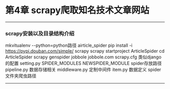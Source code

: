 # 第4章 scrapy爬取知名技术文章网站
***
### scrapy安装以及目录结构介绍
mkvitualenv --python=python路径 airticle_spider
pip install -i https://pypi.douban.com/simple/ scrapy
scrapy startproject ArticleSpider
cd ArticleSpider
scrapy genspider jobbole jobbole.com
scrapy.cfg 类似django的配置
setting.py SPIDER_MODULES NEWSPIDER_MODULE spider存放路径
pipeline.py 数据存储相关
middleware.py 定制中间件
item.py 数据定义
spider 文件夹爬虫路径
***
